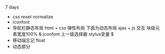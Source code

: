 7 days
- css reset
    normalize
- iconfont
- 导航栏静态布局 html + css
    弹性布局
    下面为动态布局 ajax + js 交互
    块级元素宽度100%
    &.iconfont 上一级选择器
    stylus变量 $
- 移动端忘记 float
- 动态部分
